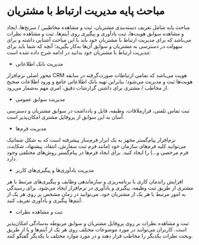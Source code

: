 # مباحث پایه مدیریت ارتباط با مشتریان 

مباحث پایه شامل تعریف دسته‌بندی مشتریان، ثبت و مشاهده مخاطبین / سرنخ‌ها، ایجاد و مشاهده سوابق هویت‌ها، ثبت یادآوری و پیگیری روی آیتم‌ها، ثبت و مشاهده نظرات می‌باشد که برای مدیریت ارتباط با مشتریان خود باید با این مباحث آشنایی داشته و برای سهولت در دسترسی به مشتریان و سوابق آن‌ها به‌کار بگیرید؛ آنچه که شما باید برای مدیریت ارتباط با مشتریان خود بدانید در ادامه شرح داده شده است:

-  مدیریت بانک اطلاعاتی
 
محور اصلی نرم‌افزار CRM هویت می‌باشد که تمامی ‌ارتباطات صورت‌گرفته در سابقه هویت‌ها ثبت و مدیریت می‌شود؛ بنابراین تهیه بانک اطلاعاتی جامع و ورود اطلاعات صحیح از مخاطب / مشتری برای داشتن گزارشات دقیق، امری مهم به‌شمار می‌رود.
 
- مدیریت سوابق عمومی

ثبت تماس تلفنی، قرارملاقات، وظیفه، فایل و یادداشت در سوابق مشتریان و دسترسی آسان به این سوابق از پروفایل مشتری امکان‌پذیر است.

- مدیریت فرم‌ها

نرم‌افزار پیام‌گستر مجهز به یک ابزار فرم‌ساز پیشرفته است که به شکل شماتیک می‌توانید کلیه فرم‌های سازمان خود (مانند فرم ثبت سفارش، انتقاد، پیشنهاد، شکایت، فرم مرخصی و...) را ایجاد کنید. برای ایجاد فرم‌ها در پیام‌گستر روش‌های مختلفی وجود دارد.

-  	مدیریت یادآوری‌ها و پیگیری‌های کاربر

افزایش راندمان کاری با برنامه‌ریزی و سازماندهی وظایف و پیگیری‌های مرتبط با هر مشتری از طریق ثبت وظیفه، پیگیری و یادآوری در نرم‌افزار ایجاد می‌شود. برای رسیدگی به امور مرتبط با هر یک از مشتریان خود، می‌توانید در زمان مشخص بر روی هر یک از آیتم‌ها پیگیری و یادآوری تعریف کنید.

-  	ثبت و مشاهده نظرات

ثبت و مشاهده نظرات بر روی پروفایل مشتریان و سوابق مربوطه به‌سادگی امکان‌پذیر است. کاربران می‌توانند در مورد موضوعات مختلف روی هر یک از آیتم‌ها و یا از طریق ویجت نظرات یکدیگر را مخاطب قرار دهند و در مورد موارد مختلف با یکدیگر گفتگو کنند.
